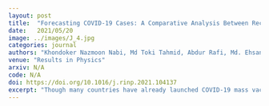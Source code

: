 ```yaml
---
layout: post
title:  "Forecasting COVID-19 Cases: A Comparative Analysis Between Recurrent and Convolutional Neural Networks"
date:   2021/05/20
image: ../images/J_4.jpg
categories: journal
authors: "Khondoker Nazmoon Nabi, Md Toki Tahmid, Abdur Rafi, Md. Ehsanul Kader, Md. Asif Haider"
venue: "Results in Physics"
arxiv: N/A
code: N/A
doi: https://doi.org/10.1016/j.rinp.2021.104137
excerpt: "Though many countries have already launched COVID-19 mass vaccination programs to control the disease outbreak quickly, numerous countries around worldwide are grappling with unprecedented surges of new COVID-19 cases due to a more contagious and deadly variant of coronavirus. As the number of new cases is skyrocketing, pandemic fatigue and public apathy towards different intervention strategies pose new challenges to government officials to combat the pandemic. Henceforth, it is indispensable for the government officials to understand the future dynamics of COVID-19 flawlessly to develop strategic preparedness and resilient response planning. In light of the above circumstances, probable future outbreak scenarios in Brazil, Russia, and the United kingdom have been sketched in this study with the help of four deep learning models: long short term memory (LSTM), gated recurrent unit (GRU), convolutional neural network (CNN) and multivariate convolutional neural network (MCNN). In our analysis, the CNN algorithm has outperformed other deep learning models in terms of validation accuracy and forecasting consistency. It is unearthed in our study that CNN can provide robust long-term forecasting results in time-series analysis due to its capability of essential features learning, distortion invariance, and temporal dependence learning. However, the prediction accuracy of the LSTM algorithm has been found to be poor as it tries to discover seasonality and periodic intervals from any time-series dataset, which were absent in our studied countries. Our study has highlighted the promising validation of using convolutional neural networks instead of recurrent neural networks when forecasting with very few features and less amount of historical data."
---
```


